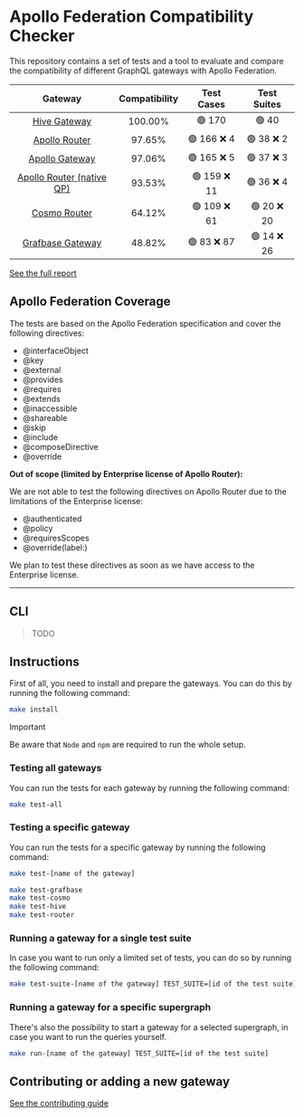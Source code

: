 # Apollo Federation Compatibility Checker

This repository contains a set of tests and a tool to evaluate and compare the compatibility of different GraphQL gateways with Apollo Federation.

<!-- gateways:start -->

|                           Gateway                           | Compatibility |  Test Cases  | Test Suites |
| :---------------------------------------------------------: | :-----------: | :----------: | :---------: |
|     [Hive Gateway](https://the-guild.dev/graphql/hive)      |    100.00%    |    🟢 170    |    🟢 40    |
|       [Apollo Router](https://www.apollographql.com/)       |    97.65%     | 🟢 166 ❌ 4  | 🟢 38 ❌ 2  |
|      [Apollo Gateway](https://www.apollographql.com/)       |    97.06%     | 🟢 165 ❌ 5  | 🟢 37 ❌ 3  |
| [Apollo Router (native QP)](https://www.apollographql.com/) |    93.53%     | 🟢 159 ❌ 11 | 🟢 36 ❌ 4  |
|           [Cosmo Router](https://wundergraph.com)           |    64.12%     | 🟢 109 ❌ 61 | 🟢 20 ❌ 20 |
|          [Grafbase Gateway](https://grafbase.com)           |    48.82%     | 🟢 83 ❌ 87  | 🟢 14 ❌ 26 |

<!-- gateways:end -->

[See the full report](./REPORT.md)

## Apollo Federation Coverage

The tests are based on the Apollo Federation specification and cover the following directives:

- @interfaceObject
- @key
- @external
- @provides
- @requires
- @extends
- @inaccessible
- @shareable
- @skip
- @include
- @composeDirective
- @override

**Out of scope (limited by Enterprise license of Apollo Router):**

We are not able to test the following directives on Apollo Router due to the limitations of the Enterprise license:

- @authenticated
- @policy
- @requiresScopes
- @override(label:)

We plan to test these directives as soon as we have access to the Enterprise license.

---

## CLI

> TODO

## Instructions

First of all, you need to install and prepare the gateways. You can do this by running the following command:

```bash
make install
```

> [!IMPORTANT]  
> Be aware that `Node` and `npm` are required to run the whole setup.

### Testing all gateways

You can run the tests for each gateway by running the following command:

```bash
make test-all
```

### Testing a specific gateway

You can run the tests for a specific gateway by running the following command:

```bash
make test-[name of the gateway]

make test-grafbase
make test-cosmo
make test-hive
make test-router
```

### Running a gateway for a single test suite

In case you want to run only a limited set of tests, you can do so by running the following command:

```bash
make test-suite-[name of the gateway] TEST_SUITE=[id of the test suite]
```

### Running a gateway for a specific supergraph

There's also the possibility to start a gateway for a selected supergraph, in case you want to run the queries yourself.

```bash
make run-[name of the gateway] TEST_SUITE=[id of the test suite]
```

## Contributing or adding a new gateway

[See the contributing guide](./.github/CONTRIBUTING.md)
